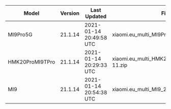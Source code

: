 | Model | Version | Last Updated | File Name | Size | Download Link |
| ---- | ---- | ---- | ---- | ---- | ---- |
| MI9Pro5G | 21.1.14 | 2021-01-14 20:49:58 UTC | xiaomi.eu_multi_MI9Pro5G_21.1.14_v12-11.zip | 3.2 GB | [SourceForge](https://sourceforge.net/projects/xiaomi-eu-multilang-miui-roms/files/xiaomi.eu/MIUI-WEEKLY-RELEASES/21.1.14/xiaomi.eu_multi_MI9Pro5G_21.1.14_v12-11.zip/download) |
| HMK20ProMI9TPro | 21.1.14 | 2021-01-14 20:29:33 UTC | xiaomi.eu_multi_HMK20ProMI9TPro_21.1.14_v12-11.zip | 3.1 GB | [SourceForge](https://sourceforge.net/projects/xiaomi-eu-multilang-miui-roms/files/xiaomi.eu/MIUI-WEEKLY-RELEASES/21.1.14/xiaomi.eu_multi_HMK20ProMI9TPro_21.1.14_v12-11.zip/download) |
| MI9 | 21.1.14 | 2021-01-14 20:54:38 UTC | xiaomi.eu_multi_MI9_21.1.14_v12-11.zip | 3.1 GB | [SourceForge](https://sourceforge.net/projects/xiaomi-eu-multilang-miui-roms/files/xiaomi.eu/MIUI-WEEKLY-RELEASES/21.1.14/xiaomi.eu_multi_MI9_21.1.14_v12-11.zip/download) |
